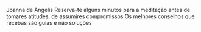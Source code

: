 Joanna de Ângelis
Reserva-te alguns minutos para a meditação antes de tomares atitudes, de assumires compromissos
Os melhores conselhos que recebas são guias e não soluções
